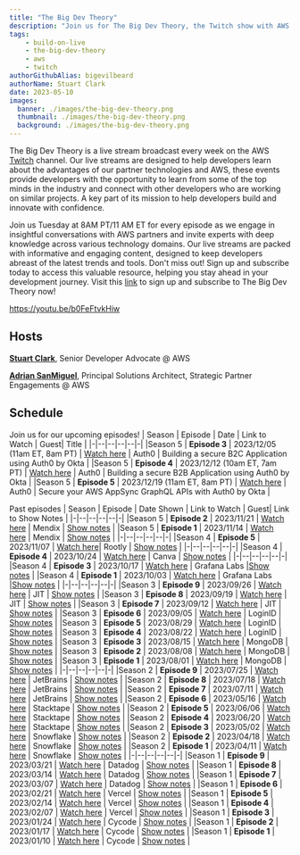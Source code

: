 ```yaml
---
title: "The Big Dev Theory"
description: "Join us for The Big Dev Theory, the Twitch show with AWS partners with specialized knowledge in various areas of technology to provide informative and engaging live streams that help developers stay up-to-date with the latest trends and tools"
tags:
    - build-on-live
    - the-big-dev-theory
    - aws
    - twitch
authorGithubAlias: bigevilbeard
authorName: Stuart Clark
date: 2023-05-10
images:
  banner: ./images/the-big-dev-theory.png
  thumbnail: ./images/the-big-dev-theory.png
  background: ./images/the-big-dev-theory.png
---
```


 The Big Dev Theory is a live stream broadcast every week on the AWS [Twitch](https://twitch.tv/aws) channel. Our live streams are designed to help developers learn about the advantages of our partner technologies and AWS, these events provide developers with the opportunity to learn from some of the top minds in the industry and connect with other developers who are working on similar projects. A key part of its mission to help developers build and innovate with confidence.

Join us Tuesday at 8AM PT/11 AM ET for every episode as we engage in insightful conversations with AWS partners and invite experts with deep knowledge across various technology domains. Our live streams are packed with informative and engaging content, designed to keep developers abreast of the latest trends and tools. Don't miss out! Sign up and subscribe today to access this valuable resource, helping you stay ahead in your development journey. Visit this [link](https://subscribethebigdevtheory.splashthat.com/) to sign up and subscribe to The Big Dev Theory now!

https://youtu.be/b0FeFtvkHiw

## Hosts

[**Stuart Clark**](https://twitter.com/bigevilbeard), Senior Developer Advocate @ AWS

[**Adrian SanMiguel**](https://twitter.com/ar_sanmiguel), Principal Solutions Architect, Strategic Partner Engagements @ AWS

## Schedule

Join us for our upcoming episodes!
| Season | Episode | Date | Link to Watch | Guest| Title |
|-|--|--|--|--|-|
|Season 5 | **Episode 3** | 2023/12/05 (11am ET, 8am PT) | [Watch here](https://www.twitch.tv/aws/) | Auth0 | Building a secure B2C Application using Auth0 by Okta |
|Season 5 | **Episode 4** | 2023/12/12 (10am ET, 7am PT) | [Watch here](https://www.twitch.tv/aws/) | Auth0 | Building a secure B2B Application using Auth0 by Okta |
|Season 5 | **Episode 5** | 2023/12/19 (11am ET, 8am PT) | [Watch here](https://www.twitch.tv/aws/) | Auth0 | Secure your AWS AppSync GraphQL APIs with Auth0 by Okta |

Past episodes
| Season | Episode | Date Shown | Link to Watch | Guest| Link to Show Notes |
|-|--|--|--|--|-|
|Season 5 | **Episode 2** | 2023/11/21 | [Watch here](https://www.twitch.tv/aws/) | Mendix | [Show notes](/livestreams/the-big-dev-theory/2023-11-21) |
|Season 5 | **Episode 1** | 2023/11/14 | [Watch here](https://www.twitch.tv/aws/) | Mendix | [Show notes](/livestreams/the-big-dev-theory/2023-11-14) |
|-|--|--|--|--|-|
|Season 4 | **Episode 5** | 2023/11/07 | [Watch here](https://www.twitch.tv/videos/1971158252)| Rootly | [Show notes](/livestreams/the-big-dev-theory/2023-11-07) |
|-|--|--|--|--|-|
|Season 4 | **Episode 4** | 2023/10/24 | [Watch here](https://www.twitch.tv/videos/1959817612) | Canva | [Show notes](/livestreams/the-big-dev-theory/2023-10-24) |
|-|--|--|--|--|-|
|Season 4 | **Episode 3** | 2023/10/17 | [Watch here](https://www.twitch.tv/videos/1953959698) | Grafana Labs |[Show notes](/livestreams/the-big-dev-theory/2023-10-17) |
|Season 4 | **Episode 1** | 2023/10/03 | [Watch here](https://www.twitch.tv/videos/1942293847) | Grafana Labs |[Show notes](/livestreams/the-big-dev-theory/2023-10-03) |
|-|--|--|--|--|-|
|Season 3 | **Episode 9** | 2023/09/26 | [Watch here](https://www.twitch.tv/videos/1935703774) | JIT | [Show notes](/livestreams/the-big-dev-theory/2023-09-26) |
|Season 3 | **Episode 8** | 2023/09/19 | [Watch here](https://www.twitch.tv/videos/1930313107) | JIT | [Show notes](/livestreams/the-big-dev-theory/2023-09-19) |
|Season 3 | **Episode 7** | 2023/09/12 | [Watch here](https://www.twitch.tv/videos/1923687049) | JIT | [Show notes](/livestreams/the-big-dev-theory/2023-09-12) |
|Season 3 | **Episode 6** | 2023/09/05 | [Watch here](https://www.twitch.tv/videos/1918449852) | LoginID | [Show notes](/livestreams/the-big-dev-theory/2023-09-05) |
|Season 3 | **Episode 5** | 2023/08/29 | [Watch here](https://www.twitch.tv/videos/1911734242) | LoginID | [Show notes](/livestreams/the-big-dev-theory/2023-08-29) |
|Season 3 | **Episode 4** | 2023/08/22 | [Watch here](https://www.twitch.tv/videos/1906303935) | LoginID | [Show notes](/livestreams/the-big-dev-theory/2023-08-22) |
|Season 3 | **Episode 3** | 2023/08/15 | [Watch here](https://www.twitch.tv/videos/1900160060) | MongoDB | [Show notes](/livestreams/the-big-dev-theory/2023-08-15) |
|Season 3 | **Episode 2** | 2023/08/08 | [Watch here](https://www.twitch.tv/videos/1896908029) | MongoDB | [Show notes](/livestreams/the-big-dev-theory/2023-08-08) |
|Season 3 | **Episode 1** | 2023/08/01 | [Watch here](https://www.twitch.tv/videos/1887392666) | MongoDB | [Show notes](/livestreams/the-big-dev-theory/2023-08-01) |
|-|--|--|--|--|-|
|Season 2 | **Episode 9** | 2023/07/25 | [Watch here](https://www.twitch.tv/videos/1882050229) | JetBrains | [Show notes](/livestreams/the-big-dev-theory/2023-07-25) |
|Season 2 | **Episode 8** | 2023/07/18 | [Watch here](https://www.twitch.tv/videos/1875882155) | JetBrains | [Show notes](/livestreams/the-big-dev-theory/2023-07-18) |
|Season 2 | **Episode 7** | 2023/07/11 | [Watch here](https://www.twitch.tv/videos/1869833405) | JetBrains | [Show notes](/livestreams/the-big-dev-theory/2023-07-11) |
|Season 2 | **Episode 6** | 2023/05/16 | [Watch here](https://www.twitch.tv/videos/1821487954) | Stacktape | [Show notes](/livestreams/the-big-dev-theory/2023-05-16) |
|Season 2 | **Episode 5** | 2023/06/06 | [Watch here](https://www.twitch.tv/videos/1839973932) | Stacktape | [Show notes](/livestreams/the-big-dev-theory/2023-06-06) |
|Season 2 | **Episode 4** | 2023/06/20 | [Watch here](https://www.twitch.tv/videos/1851832780) | Stacktape | [Show notes](/livestreams/the-big-dev-theory/2023-06-20) |
|Season 2 | **Episode 3** | 2023/05/02 | [Watch here](https://www.twitch.tv/videos/1810223487) | Snowflake | [Show notes](/livestreams/the-big-dev-theory/2023-05-02) |
|Season 2 | **Episode 2** | 2023/04/18 | [Watch here](https://www.twitch.tv/videos/1797793882) | Snowflake | [Show notes](/livestreams/the-big-dev-theory/2023-04-18) |
|Season 2 | **Episode 1** | 2023/04/11 | [Watch here](https://www.twitch.tv/videos/1791544011) | Snowflake | [Show notes](/livestreams/the-big-dev-theory/2023-04-11) |
|-|--|--|--|--|-|
|Season 1 | **Episode 9** | 2023/03/21 | [Watch here](https://www.twitch.tv/videos/1777973888) | Datadog | [Show notes](/livestreams/the-big-dev-theory/2023-03-21) |
|Season 1 | **Episode 8** | 2023/03/14 | [Watch here](https://www.twitch.tv/videos/1777964452) | Datadog | [Show notes](/livestreams/the-big-dev-theory/2023-03-14) |
|Season 1 | **Episode 7** | 2023/03/07 | [Watch here](https://www.twitch.tv/videos/1777977174) | Datadog | [Show notes](/livestreams/the-big-dev-theory/2023-03-07) |
|Season 1 | **Episode 6** | 2023/02/21 | [Watch here](https://www.twitch.tv/videos/1777986027) | Vercel | [Show notes](/livestreams/the-big-dev-theory/2023-02-21) |
|Season 1 | **Episode 5** | 2023/02/14 | [Watch here](https://www.twitch.tv/videos/1777992194) | Vercel | [Show notes](/livestreams/the-big-dev-theory/2023-02-14) |
|Season 1 | **Episode 4** | 2023/02/07 | [Watch here](https://www.twitch.tv/videos/1777989080) | Vercel | [Show notes](/livestreams/the-big-dev-theory/2023-02-07) |
|Season 1 | **Episode 3** | 2023/01/24 | [Watch here](https://www.twitch.tv/videos/1778034293) | Cycode | [Show notes](/livestreams/the-big-dev-theory/2023-01-24) |
|Season 1 | **Episode 2** | 2023/01/17 | [Watch here](https://www.twitch.tv/videos/1778034229) | Cycode | [Show notes](/livestreams/the-big-dev-theory/2023-01-17) |
|Season 1 | **Episode 1** | 2023/01/10 | [Watch here](https://www.twitch.tv/videos/1778017615) | Cycode | [Show notes](/livestreams/the-big-dev-theory/2023-01-10) |
